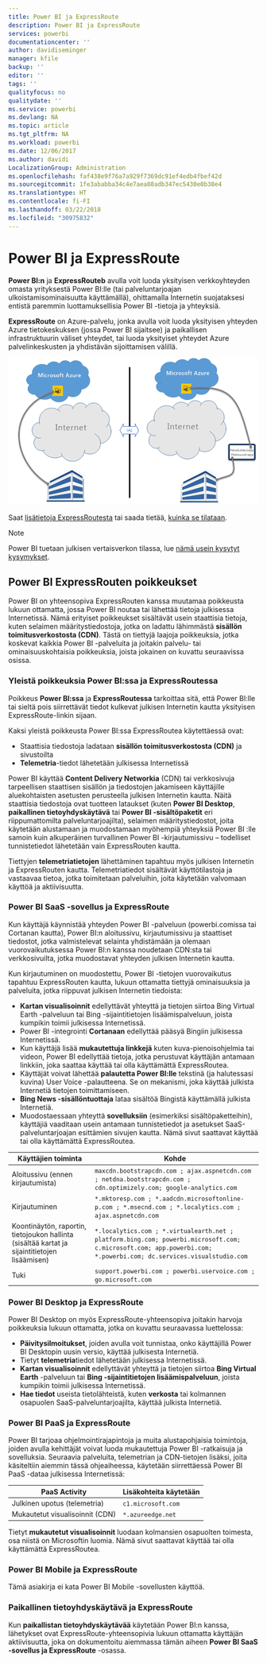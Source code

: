 ```yaml
---
title: Power BI ja ExpressRoute
description: Power BI ja ExpressRoute
services: powerbi
documentationcenter: ''
author: davidiseminger
manager: kfile
backup: ''
editor: ''
tags: ''
qualityfocus: no
qualitydate: ''
ms.service: powerbi
ms.devlang: NA
ms.topic: article
ms.tgt_pltfrm: NA
ms.workload: powerbi
ms.date: 12/06/2017
ms.author: davidi
LocalizationGroup: Administration
ms.openlocfilehash: faf438e9f76a7a929f7369dc91ef4edb4fbef42d
ms.sourcegitcommit: 1fe3ababba34c4e7aea08adb347ec5430e0b38e4
ms.translationtype: HT
ms.contentlocale: fi-FI
ms.lasthandoff: 03/22/2018
ms.locfileid: "30975832"
---
```

# <a name="power-bi-and-expressroute"></a>Power BI ja ExpressRoute
**Power BI:n** ja **ExpressRouteb** avulla voit luoda yksityisen verkkoyhteyden omasta yrityksestä Power BI:lle (tai palveluntarjoajan ulkoistamisominaisuutta käyttämällä), ohittamalla Internetin suojataksesi entistä paremmin luottamuksellisia Power BI -tietoja ja yhteyksiä.

**ExpressRoute** on Azure-palvelu, jonka avulla voit luoda yksityisen yhteyden Azure tietokeskuksen (jossa Power BI sijaitsee) ja paikallisen infrastruktuurin väliset yhteydet, tai luoda yksityiset yhteydet Azure palvelinkeskusten ja yhdistävän sijoittamisen välillä.

![](media/service-admin-power-bi-expressroute/pbi_expressroute_1.png)

Saat [lisätietoja ExpressRoutesta](https://azure.microsoft.com/services/expressroute/) tai saada tietää, [kuinka se tilataan](https://azure.microsoft.com/pricing/details/expressroute/).

> [!NOTE]
> Power BI tuetaan julkisen vertaisverkon tilassa, lue [nämä usein kysytyt kysymykset](https://docs.microsoft.com/azure/expressroute/expressroute-faqs).
> 
> 

## <a name="power-bi-expressroute-exceptions"></a>Power BI ExpressRouten poikkeukset
Power BI on yhteensopiva ExpressRouten kanssa muutamaa poikkeusta lukuun ottamatta, jossa Power BI noutaa tai lähettää tietoja julkisessa Internetissä. Nämä erityiset poikkeukset sisältävät usein staattisia tietoja, kuten selaimen määritystiedostoja, jotka on ladattu lähimmästä **sisällön toimitusverkostosta (CDN)**. Tästä on tiettyjä laajoja poikkeuksia, jotka koskevat kaikkia Power BI -palveluita ja joitakin palvelu- tai ominaisuuskohtaisia poikkeuksia, joista jokainen on kuvattu seuraavissa osissa.

### <a name="overall-exceptions-to-power-bi-and-expressroute"></a>Yleistä poikkeuksia Power BI:ssa ja ExpressRoutessa
Poikkeus **Power BI:ssa** ja **ExpressRoutessa** tarkoittaa sitä, että Power BI:lle tai sieltä pois siirrettävät tiedot kulkevat julkisen Internetin kautta yksityisen ExpressRoute-linkin sijaan.

Kaksi yleistä poikkeusta Power BI:ssa ExpressRoutea käytettäessä ovat:

* Staattisia tiedostoja ladataan **sisällön toimitusverkostosta (CDN)** ja sivustoilta
* **Telemetria**-tiedot lähetetään julkisessa Internetissä

Power BI käyttää **Content Delivery Networkia** (CDN) tai verkkosivuja tarpeellisen staattisen sisällön ja tiedostojen jakamiseen käyttäjille aluekohtaisten asetusten perusteella julkisen Internetin kautta. Näitä staattisia tiedostoja ovat tuotteen lataukset (kuten **Power BI Desktop**, **paikallinen tietoyhdyskäytävä** tai **Power BI -sisältöpaketit** eri riippumattomilta palveluntarjoajilta), selaimen määritystiedostot, joita käytetään alustamaan ja muodostamaan myöhempiä yhteyksiä Power BI :lle samoin kuin alkuperäinen turvallinen Power BI -kirjautumissivu – todelliset tunnistetiedot lähetetään vain ExpressRouten kautta.   

Tiettyjen **telemetriatietojen** lähettäminen tapahtuu myös julkisen Internetin ja ExpressRouten kautta. Telemetriatiedot sisältävät käyttötilastoja ja vastaavaa tietoa, jotka toimitetaan palveluihin, joita käytetään valvomaan käyttöä ja aktiivisuutta.

### <a name="power-bi-saas-application-and-expressroute"></a>Power BI SaaS -sovellus ja ExpressRoute
Kun käyttäjä käynnistää yhteyden Power BI -palveluun (powerbi.comissa tai Cortanan kautta), Power BI:n aloitussivu, kirjautumissivu ja staattiset tiedostot, jotka valmistelevat selainta yhdistämään ja olemaan vuorovaikutuksessa Power BI:n kanssa noudetaan CDN:sta tai verkkosivuilta, jotka muodostavat yhteyden julkisen Internetin kautta.

Kun kirjautuminen on muodostettu, Power BI -tietojen vuorovaikutus tapahtuu ExpressRouten kautta, lukuun ottamatta tiettyjä ominaisuuksia ja palveluita, jotka riippuvat julkisen Internetin tiedoista:

* **Kartan visualisoinnit** edellyttävät yhteyttä ja tietojen siirtoa Bing Virtual Earth -palveluun tai Bing -sijaintitietojen lisäämispalveluun, joista kumpikin toimii julkisessa Internetissä.
* Power BI -integrointi **Cortanaan** edellyttää pääsyä Bingiin julkisessa Internetissä.
* Kun käyttäjä lisää **mukautettuja linkkejä** kuten kuva-pienoisohjelmia tai videon, Power BI edellyttää tietoja, jotka perustuvat käyttäjän antamaan linkkiin, joka saattaa käyttää tai olla käyttämättä ExpressRoutea.
* Käyttäjät voivat lähettää **palautetta Power BI:lle** tekstinä (ja halutessasi kuvina) User Voice -palautteena. Se on mekanismi, joka käyttää julkista Internetiä tietojen toimittamiseen.
* **Bing News -sisällöntuottaja** lataa sisältöä Bingistä käyttämällä julkista Internetiä.
* Muodostaessaan yhteyttä **sovelluksiin** (esimerkiksi sisältöpaketteihin), käyttäjiä vaaditaan usein antamaan tunnistetiedot ja asetukset SaaS-palveluntarjoajan esittämien sivujen kautta. Nämä sivut saattavat käyttää tai olla käyttämättä ExpressRoutea.

| Käyttäjien toiminta | Kohde |
| --- | --- |
| Aloitussivu (ennen kirjautumista) |`maxcdn.bootstrapcdn.com ; ajax.aspnetcdn.com ; netdna.bootstrapcdn.com ; cdn.optimizely.com; google-analytics.com ` |
| Kirjautuminen |`*.mktoresp.com ; *.aadcdn.microsoftonline-p.com ; *.msecnd.com ; *.localytics.com ; ajax.aspnetcdn.com` |
| Koontinäytön, raportin, tietojoukon hallinta (sisältää kartat ja sijaintitietojen lisäämisen) |`*.localytics.com ; *.virtualearth.net ; platform.bing.com; powerbi.microsoft.com; c.microsoft.com; app.powerbi.com; *.powerbi.com; dc.services.visualstudio.com ` |
| Tuki |`support.powerbi.com ; powerbi.uservoice.com ; go.microsoft.com ` |

### <a name="power-bi-desktop-and-expressroute"></a>Power BI Desktop ja ExpressRoute
Power BI Desktop on myös ExpressRoute-yhteensopiva joitakin harvoja poikkeuksia lukuun ottamatta, jotka on kuvattu seuraavassa luettelossa:

* **Päivitysilmoitukset**, joiden avulla voit tunnistaa, onko käyttäjillä Power BI Desktopin uusin versio, käyttää julkisesta Internetiä.
* Tietyt **telemetria**tiedot lähetetään julkisessa Internetissä.
* **Kartan visualisoinnit** edellyttävät yhteyttä ja tietojen siirtoa **Bing Virtual Earth** -palveluun tai **Bing -sijaintitietojen lisäämispalveluun**, joista kumpikin toimii julkisessa Internetissä.
* **Hae tiedot** useista tietolähteistä, kuten **verkosta** tai kolmannen osapuolen SaaS-palveluntarjoajilta, käyttää julkista Internetiä.

### <a name="power-bi-paas-and-expressroute"></a>Power BI PaaS ja ExpressRoute
Power BI tarjoaa ohjelmointirajapintoja ja muita alustapohjaisia toimintoja, joiden avulla kehittäjät voivat luoda mukautettuja Power BI -ratkaisuja ja sovelluksia. Seuraavia palveluita, telemetrian ja CDN-tietojen lisäksi, joita käsiteltiin aiemmin tässä ohjeaiheessa, käytetään siirrettäessä Power BI PaaS -dataa julkisessa Internetissä:

| PaaS Activity | Lisäkohteita käytetään |
| --- | --- |
| Julkinen upotus (telemetria) |`c1.microsoft.com` |
| Mukautetut visualisoinnit (CDN) |`*.azureedge.net` |

Tietyt **mukautetut visualisoinnit** luodaan kolmansien osapuolten toimesta, osa niistä on Microsoftin luomia. Nämä sivut saattavat käyttää tai olla käyttämättä ExpressRoutea.

### <a name="power-bi-mobile-and-expressroute"></a>Power BI Mobile ja ExpressRoute
Tämä asiakirja ei kata Power BI Mobile -sovellusten käyttöä.  

### <a name="on-premises-data-gateway-and-expressroute"></a>Paikallinen tietoyhdyskäytävä ja ExpressRoute
Kun **paikallistan tietoyhdyskäytävää** käytetään Power BI:n kanssa, lähetykset ovat ExpressRoute-yhteensopivia lukuun ottamatta käyttäjän aktiivisuutta, joka on dokumentoitu aiemmassa tämän aiheen **Power BI SaaS -sovellus ja ExpressRoute** -osassa.  

